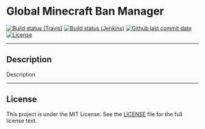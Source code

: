 # Global Minecraft Ban Manager

[![Build status (Travis)](https://img.shields.io/travis/com/gmcbm/gmcbm/develop.svg?label=Travis&logo=travis&maxAge=600)](https://travis-ci.com/gmcbm/gmcbm)
[![Build status (Jenkins)](https://img.shields.io/jenkins/build?jobUrl=https%3A%2F%2Fci.gmcbm.net%2Fjob%2Fgmcbm-public%2Fjob%2Fgmcbm%2Fjob%2Fdevelop%2F&label=Jenkins&logo=jenkins)](https://ci.gmcbm.net/job/gmcbm-public/job/gmcbm/job/develop/)
[![Github last commit date](https://img.shields.io/github/last-commit/gmcbm/gmcbm.svg?label=Updated&logo=github&maxAge=600)](https://github.com/gmcbm/gmcbm/commits)
[![License](https://img.shields.io/github/license/gmcbm/gmcbm.svg?label=License&maxAge=2592000)](https://github.com/gmcbm/gmcbm/blob/main/LICENSE)

<!--
[![GitHub stable release version](https://img.shields.io/github/release/gmcbm/gmcbm.svg?label=Stable&logo=github&maxAge=600)](https://github.com/gmcbm/gmcbm/releases/latest)
[![GitHub stable release date](https://img.shields.io/github/release-date/gmcbm/gmcbm.svg?label=Released&logo=github&maxAge=600)](https://github.com/gmcbm/gmcbm/releases/latest)
[![Github stable release downloads](https://img.shields.io/github/downloads/gmcbm/gmcbm/latest/total.svg?label=Downloads&logo=github&maxAge=600)](https://github.com/gmcbm/gmcbm/releases/latest)

[![GitHub experimental release version](https://img.shields.io/github/release/gmcbm/gmcbm/all.svg?label=Experimental&logo=github&maxAge=600)](https://github.com/gmcbm/gmcbm/releases)
[![GitHub experimental release date](https://img.shields.io/github/release-date-pre/gmcbm/gmcbm.svg?label=Released&logo=github&maxAge=600)](https://github.com/gmcbm/gmcbm/releases)
[![Github experimental release downloads](https://img.shields.io/github/downloads-pre/gmcbm/gmcbm/latest/total.svg?label=Downloads&logo=github&maxAge=600)](https://github.com/gmcbm/gmcbm/releases)
 -->

---

## Description

Description

---

## License

This project is under the MIT License. See the [LICENSE](https://github.com/gmcbm/gmcbm/blob/main/LICENSE) file for the full license text.
